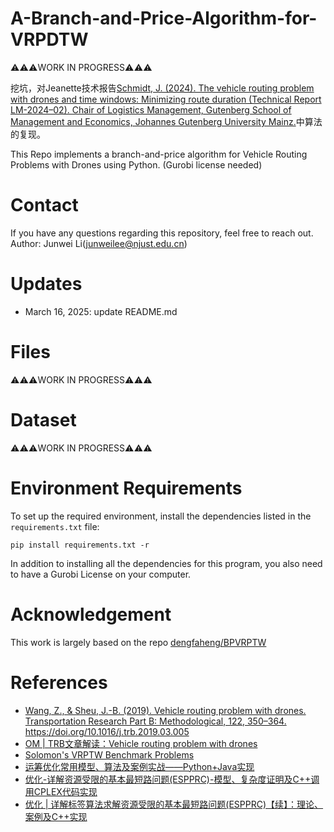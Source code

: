 # A-Branch-and-Price-Algorithm-for-VRPDTW
⚠️⚠️⚠️WORK IN PROGRESS⚠️⚠️⚠️

挖坑，对Jeanette技术报告[Schmidt, J. (2024). The vehicle routing problem with drones and time windows: Minimizing route duration (Technical Report LM-2024–02). Chair of Logistics Management, Gutenberg School of Management and Economics, Johannes Gutenberg University Mainz.](https://logistik.bwl.uni-mainz.de/files/2024/05/LM-2024-02.pdf)中算法的复现。

This Repo implements a branch-and-price algorithm for Vehicle Routing Problems with Drones using Python. (Gurobi license needed)


# Contact
If you have any questions regarding this repository, feel free to reach out.
Author: Junwei Li([junweilee@njust.edu.cn](mailto:junweilee@njust.edu.cn))

# Updates
* March 16, 2025: update README.md

# Files
⚠️⚠️⚠️WORK IN PROGRESS⚠️⚠️⚠️

# Dataset
⚠️⚠️⚠️WORK IN PROGRESS⚠️⚠️⚠️


# Environment Requirements
To set up the required environment, install the dependencies listed in the `requirements.txt` file:

```
pip install requirements.txt -r
```
In addition to installing all the dependencies for this program, you also need to have a Gurobi License on your computer.

# Acknowledgement
This work is largely based on the repo [dengfaheng/BPVRPTW](https://github.com/dengfaheng/BPVRPTW)

# References

- [Wang, Z., & Sheu, J.-B. (2019). Vehicle routing problem with drones. Transportation Research Part B: Methodological, 122, 350–364. https://doi.org/10.1016/j.trb.2019.03.005
](https://www.sciencedirect.com/science/article/pii/S0191261518307884)
- [OM | TRB文章解读：Vehicle routing problem with drones](https://zhuanlan.zhihu.com/p/259878680)
- [Solomon's VRPTW Benchmark Problems](https://w.cba.neu.edu/~msolomon/problems.htm)
- [运筹优化常用模型、算法及案例实战——Python+Java实现](http://www.tup.tsinghua.edu.cn/booksCenter/book_09109001.html)
- [优化-详解资源受限的基本最短路问题(ESPPRC)-模型、复杂度证明及C++调用CPLEX代码实现](https://zhuanlan.zhihu.com/p/624558974)
- [优化 | 详解标签算法求解资源受限的基本最短路问题(ESPPRC)【续】：理论、案例及C++实现](https://zhuanlan.zhihu.com/p/627964895)
